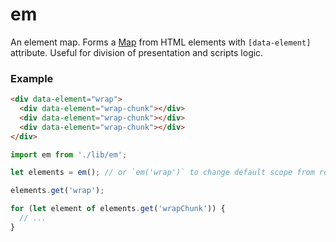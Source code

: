 em
===

An element map. Forms a [Map](https://developer.mozilla.org/en/docs/Web/JavaScript/Reference/Global_Objects/Map) from HTML elements with `[data-element]` attribute. Useful for division of presentation and scripts logic.

### Example
```html
<div data-element="wrap">
  <div data-element="wrap-chunk"></div>
  <div data-element="wrap-chunk"></div>
  <div data-element="wrap-chunk"></div>
</div>
```
```javascript
import em from './lib/em';

let elements = em(); // or `em('wrap')` to change default scope from root (document) to [data-element="wrap"]

elements.get('wrap');

for (let element of elements.get('wrapChunk')) {
  // ...
}
```
